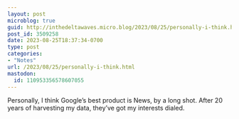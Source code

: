 ```yaml
---
layout: post
microblog: true
guid: http://inthedeltawaves.micro.blog/2023/08/25/personally-i-think.html
post_id: 3509258
date: 2023-08-25T18:37:34-0700
type: post
categories:
- "Notes"
url: /2023/08/25/personally-i-think.html
mastodon:
  id: 110953356578607055
---
```

Personally, I think Google’s best product is News, by a long shot. After 20 years of harvesting my data, they’ve got my interests dialed. 
